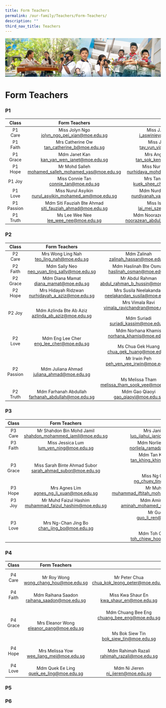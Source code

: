 ```yaml
---
title: Form Teachers
permalink: /our-family/Teachers/Form-Teachers/
description: ""
third_nav_title: Teachers
---
```

![](/images/AboutUs.jpg)

Form Teachers
=============

### **P1**

|  **Class** |                      **Form Teachers**                      |                                                               |
|:----------:|:-----------------------------------------------------------:|:-------------------------------------------------------------:|
|   P1 Care  |       Miss Jolyn Ngo<br>jolyn_ngo_pei_xian@moe.edu.sg       |           Miss J. Aswiniey<br>j_aswiniey@moe.edu.sg           |
|  P1 Faith  |        Mrs Catherine Ow<br>tan_catherine_b@moe.edu.sg       |            Miss Jewel Tay<br>tay_yun_yi@moe.edu.sg            |
|  P1 Grace  |        Mdm Janet Kan<br>kan_yan_wen_janet@moe.edu.sg        |          Mrs Ang Sok Keng<br>tan_sok_keng@moe.edu.sg          |
|   P1 Hope  |   Mr Mohd Salleh<br>mohamed_salleh_mohamed_yas@moe.edu.sg   |    Miss Nurhidaya Sidik<br>nurhidaya_mohd_sidik@moe.edu.sg    |
|   P1 Joy   |           Miss Connie Tan<br>connie_tan@moe.edu.sg          |         Mrs Tan Shee Cher<br>kuek_shee_cher@moe.edu.sg        |
|   P1 Love  |  Miss Nurul Asyikin<br>nurul_asyikin_mohamed_am@moe.edu.sg  |      Mdm Nurdiyanah Yahya<br>nurdiyanah_yahya@moe.edu.sg      |
| P1 Passion | Mdm Siti Fauziah Bte Ahmad<br>siti_fauziah_ahmad@moe.edu.sg |          Miss Isabella Lai<br>lai_mei_sze@moe.edu.sg          |
|  P1 Truth  |           Ms Lee Wee Nee<br>lee_wee_nee@moe.edu.sg          | Mdm Noorazean Abdul Rahim<br>noorazean_abdul_rahim@moe.edu.sg |

### **P2**

|  **Class** |                   **Form Teachers**                   |                                                                                                             |
|:----------:|:-----------------------------------------------------:|:-----------------------------------------------------------------------------------------------------------:|
|   P2 Care  |      Mrs Wong Ling Nah<br>teo_ling_nah@moe.edu.sg     |                                   Mdm Zalinah<br>zalinah_hassan@moe.edu.sg                                  |
|  P2 Faith  |    Mdm Sally Neo<br>neo_yuan_ting_sally@moe.edu.sg    |                             Mdm Haslinah Bte Osman<br>haslinah_osman@moe.edu.sg                             |
|  P2 Grace  |       Mdm Diana Mamat<br>diana_mamat@moe.edu.sg       |                             Mr Abdul Rahman<br>abdul_rahman_b_hussin@moe.edu.sg                             |
|   P2 Hope  |  Mrs Hidayah Ridzwan<br>nurhidayah_a_aziz@moe.edu.sg  |                           Mrs Susila Neelakandan<br>neelakandan_susila@moe.edu.sg                           |
|   P2 Joy   | Mdm Azlinda Bte Ab Aziz<br>azlinda_ab_aziz@moe.edu.sg |      Mrs Vimala Ravi<br>vimala_ravichandran@moe.edu.sg<br><br>Mdm Suriadi<br>suriadi_kassim@moe.edu.sg      |
|   P2 Love  |      Mdm Eng Lee Cher<br>eng_lee_cher@moe.edu.sg      |    Mdm Norhana Khamis<br>norhana_khamis@moe.edu.sg<br><br>Ms Chua Gek Huang<br>chua_gek_huang@moe.edu.sg    |
| P2 Passion |     Mdm Juliana Ahmad<br>juliana_ahmad@moe.edu.sg     | Mr Irwin Peh<br>peh_yen_yee_irwin@moe.edu.sg<br><br><br>Ms Melissa Tham<br>melissa_tham_sook_yee@moe.edu.sg |
|  P2 Truth  | Mdm Farhanah Abdullah<br>farhanah_abdullah@moe.edu.sg |                                   Mdm Gao Qiaoyi<br>gao_qiaoyi@moe.edu.sg                                   |
 

### **P3**

| **Class** |                        **Form Teachers**                       |                                                                                                           |
|:---------:|:--------------------------------------------------------------:|:---------------------------------------------------------------------------------------------------------:|
|  P3 Care  | Mr Shahdon Bin Mohd Jamil<br>shahdon_mohammed_jamil@moe.edu.sg |                              Mrs Janice Wang<br>luo_jiahui_janice@moe.edu.sg                              |
|  P3 Faith |           Miss Jessica Lum<br>lum_yen_ning@moe.edu.sg          |                            Mdm Norliela Ramadan<br>norliela_ramadan@moe.edu.sg                            |
|  P3 Grace |  Miss Sarah Binte Ahmad Subor<br>sarah_ahmad_subor@moe.edu.sg  | Mdm Tan Khing Khing<br>tan_khing_khing@moe.edu.sg<br><br><br>Miss Ng Chuey Tin<br>ng_chuey_tin@moe.edu.sg |
|  P3 Hope  |          Mrs Agnes Lim<br>agnes_ng_li_xuan@moe.edu.sg          |                        Mr Muhd Iftitah<br>muhammad_iftitah_mohamed_said@moe.edu.sg                        |
|   P3 Joy  |   Mr Muhd Faizul Hashim<br>muhammad_faizul_hashim@moe.edu.sg   |                          Mdm Aminah Shariff<br>aminah_mohamed_shariff@moe.edu.sg                          |
|  P3 Love  |         Mrs Ng-Chan Jing Bo<br>chan_jing_bo@moe.edu.sg         |      Mr Guo Liren<br>guo_li_ren@moe.edu.sg<br><br><br>Mdm Toh Chiew Hoon<br>toh_chiew_hoon@moe.edu.sg     |



### **P4**

| **Class** |                  **Form Teachers**                  |                                                                                                           |
|:---------:|:---------------------------------------------------:|:---------------------------------------------------------------------------------------------------------:|
|  P4 Care  |     <br>Mr Roy Wong<br>wong_chang_hou@moe.edu.sg    |                            <br>Mr Peter Chua<br>chua_kok_leong_peter@moe.edu.sg                           |
|  P4 Faith | <br>Mdm Raihana Saadon<br>raihana_saadon@moe.edu.sg |                              <br>Miss Kwa Shaur En<br>kwa_shaur_en@moe.edu.sg                             |
|  P4 Grace |   <br>Mrs Eleanor Wong<br>eleanor_pang@moe.edu.sg   | <br>Mdm Chuang Bee Eng<br>chuang_bee_eng@moe.edu.sg<br><br><br>Ms Bok Siew Tin<br>bok_siew_tin@moe.edu.sg |
|  P4 Hope  |   <br>Mrs Melissa Yow<br>wee_liang_mei@moe.edu.sg   |                          <br>Mdm Rahimah Razali<br>rahimah_razali@moe.edu.sg<br>                          |
|  P4 Love  |   <br>Mdm Quek Ee Ling<br>quek_ee_ling@moe.edu.sg   |                                 <br>Mdm Ni Jieren<br>ni_jieren@moe.edu.sg                                 |


### **P5**



### **P6**